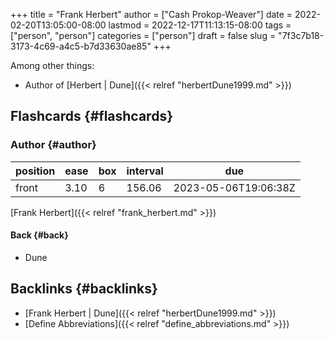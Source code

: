 +++
title = "Frank Herbert"
author = ["Cash Prokop-Weaver"]
date = 2022-02-20T13:05:00-08:00
lastmod = 2022-12-17T11:13:15-08:00
tags = ["person", "person"]
categories = ["person"]
draft = false
slug = "7f3c7b18-3173-4c69-a4c5-b7d33630ae85"
+++

Among other things:

-   Author of [Herbert | Dune]({{< relref "herbertDune1999.md" >}})


## Flashcards {#flashcards}


### Author {#author}

| position | ease | box | interval | due                  |
|----------|------|-----|----------|----------------------|
| front    | 3.10 | 6   | 156.06   | 2023-05-06T19:06:38Z |

[Frank Herbert]({{< relref "frank_herbert.md" >}})


#### Back {#back}

-   Dune


## Backlinks {#backlinks}

-   [Frank Herbert | Dune]({{< relref "herbertDune1999.md" >}})
-   [Define Abbreviations]({{< relref "define_abbreviations.md" >}})
